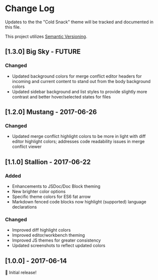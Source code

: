 # Change Log

Updates to the the "Cold Snack" theme will be tracked and documented in this file.

This project utilizes [Semantic Versioning](http://semver.org/). 

## [1.3.0] Big Sky - FUTURE

### Changed
- Updated background colors for merge conflict editor headers for incoming and current content to stand out from the body background colors
- Updated sidebar background and list styles to provide slightly more contrast and better hover/selected states for files

## [1.2.0] Mustang - 2017-06-26

### Changed
- Updated merge conflict highlight colors to be more in light with diff editor highlight colors; addresses code readability issues in merge conflict viewer

## [1.1.0] Stallion - 2017-06-22

### Added
- Enhancements to JSDoc/Doc Block theming
- New brighter color options
- Specific theme colors for ES6 fat arrow
- Markdown fenced code blocks now highlight (supported) language declarations

### Changed
- Improved diff highlight colors
- Improved editor/workbench theming
- Improved JS themes for greater consistency
- Updated screenshots to reflect updated colors

## [1.0.0] - 2017-06-14

🎉 Initial release!